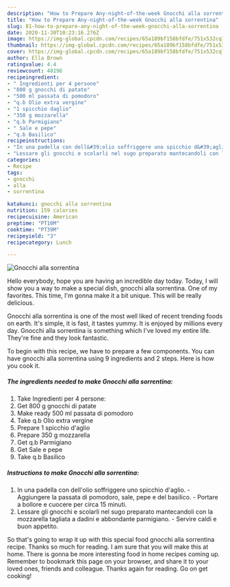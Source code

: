 ```yaml
---
description: "How to Prepare Any-night-of-the-week Gnocchi alla sorrentina"
title: "How to Prepare Any-night-of-the-week Gnocchi alla sorrentina"
slug: 81-how-to-prepare-any-night-of-the-week-gnocchi-alla-sorrentina
date: 2020-11-30T10:23:16.276Z
image: https://img-global.cpcdn.com/recipes/65a189bf158bfdfe/751x532cq70/gnocchi-alla-sorrentina-recipe-main-photo.jpg
thumbnail: https://img-global.cpcdn.com/recipes/65a189bf158bfdfe/751x532cq70/gnocchi-alla-sorrentina-recipe-main-photo.jpg
cover: https://img-global.cpcdn.com/recipes/65a189bf158bfdfe/751x532cq70/gnocchi-alla-sorrentina-recipe-main-photo.jpg
author: Ella Brown
ratingvalue: 4.4
reviewcount: 48196
recipeingredient:
- " Ingredienti per 4 persone"
- "800 g gnocchi di patate"
- "500 ml passata di pomodoro"
- "q.b Olio extra vergine"
- "1 spicchio daglio"
- "350 g mozzarella"
- "q.b Parmigiano"
- " Sale e pepe"
- "q.b Basilico"
recipeinstructions:
- "In una padella con dell&#39;olio soffriggere uno spicchio d&#39;aglio. Aggiungere la passata di pomodoro, sale, pepe e del basilico. Portare a bollore e cuocere per circa 15 minuti."
- "Lessare gli gnocchi e scolarli nel sugo preparato mantecandoli con la mozzarella tagliata a dadini e abbondante parmigiano. Servire caldi e buon appetito."
categories:
- Recipe
tags:
- gnocchi
- alla
- sorrentina

katakunci: gnocchi alla sorrentina 
nutrition: 159 calories
recipecuisine: American
preptime: "PT10M"
cooktime: "PT39M"
recipeyield: "3"
recipecategory: Lunch

---
```



![Gnocchi alla sorrentina](https://img-global.cpcdn.com/recipes/65a189bf158bfdfe/751x532cq70/gnocchi-alla-sorrentina-recipe-main-photo.jpg)

Hello everybody, hope you are having an incredible day today. Today, I will show you a way to make a special dish, gnocchi alla sorrentina. One of my favorites. This time, I'm gonna make it a bit unique. This will be really delicious.

Gnocchi alla sorrentina is one of the most well liked of recent trending foods on earth. It's simple, it is fast, it tastes yummy. It is enjoyed by millions every day. Gnocchi alla sorrentina is something which I've loved my entire life. They're fine and they look fantastic.




To begin with this recipe, we have to prepare a few components. You can have gnocchi alla sorrentina using 9 ingredients and 2 steps. Here is how you cook it.

<!--inarticleads1-->

##### The ingredients needed to make Gnocchi alla sorrentina:

1. Take  Ingredienti per 4 persone:
1. Get 800 g gnocchi di patate
1. Make ready 500 ml passata di pomodoro
1. Take q.b Olio extra vergine
1. Prepare 1 spicchio d&#39;aglio
1. Prepare 350 g mozzarella
1. Get q.b Parmigiano
1. Get  Sale e pepe
1. Take q.b Basilico




<!--inarticleads2-->

##### Instructions to make Gnocchi alla sorrentina:

1. In una padella con dell&#39;olio soffriggere uno spicchio d&#39;aglio. - Aggiungere la passata di pomodoro, sale, pepe e del basilico. - Portare a bollore e cuocere per circa 15 minuti.
1. Lessare gli gnocchi e scolarli nel sugo preparato mantecandoli con la mozzarella tagliata a dadini e abbondante parmigiano. - Servire caldi e buon appetito.




So that's going to wrap it up with this special food gnocchi alla sorrentina recipe. Thanks so much for reading. I am sure that you will make this at home. There is gonna be more interesting food in home recipes coming up. Remember to bookmark this page on your browser, and share it to your loved ones, friends and colleague. Thanks again for reading. Go on get cooking!

